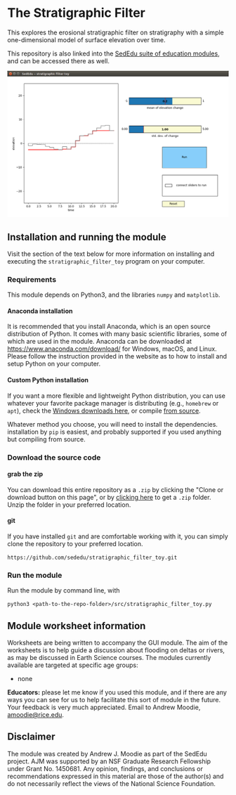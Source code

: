 # The Stratigraphic Filter

This explores the erosional stratigraphic filter on stratigraphy with a simple one-dimensional model of surface elevation over time.

This repository is also linked into the [SedEdu suite of education modules](https://github.com/sededu/sededu), and can be accessed there as well.

![demo image](./private/demo.png "demo of the module")<!-- .element height="50%" width="50%" -->



## Installation and running the module

Visit the section of the text below for more information on installing and executing the `stratigraphic_filter_toy` program on your computer. 


### Requirements
This module depends on Python3, and the libraries `numpy` and `matplotlib`. 

#### Anaconda installation
It is recommended that you install Anaconda, which is an open source distribution of Python. It comes with many basic scientific libraries, some of which are used in the module. Anaconda can be downloaded at https://www.anaconda.com/download/ for Windows, macOS, and Linux. Please follow the instruction provided in the website as to how to install and setup Python on your computer.

#### Custom Python installation
If you want a more flexible and lightweight Python distribution, you can use whatever your favorite package manager is distributing (e.g., `homebrew` or `apt`), check the [Windows downloads here](https://www.python.org/downloads/windows/), or compile [from source](https://www.python.org/downloads/source/).

Whatever method you choose, you will need to install the dependencies. installation by `pip` is easiest, and probably supported if you used anything but compiling from source.


### Download the source code

#### grab the zip
You can download this entire repository as a `.zip` by clicking the "Clone or download button on this page", or by [clicking here](https://github.com/sededu/stratigraphic_filter_toy/archive/master.zip) to get a `.zip` folder. Unzip the folder in your preferred location.

#### git 
If you have installed `git` and are comfortable working with it, you can simply clone the repository to your preferred location.

```
https://github.com/sededu/stratigraphic_filter_toy.git
```


### Run the module
Run the module by command line, with
```
python3 <path-to-the-repo-folder>/src/stratigraphic_filter_toy.py
```



## Module worksheet information

Worksheets are being written to accompany the GUI module. The aim of the worksheets is to help guide a discussion about flooding on deltas or rivers, as may be discussed in Earth Science courses. The modules currently available are targeted at specific age groups:

* none

**Educators:** please let me know if you used this module, and if there are any ways you can see for us to help facilitate this sort of module in the future. Your feedback is very much appreciated. Email to Andrew Moodie, amoodie@rice.edu.



## Disclaimer

The module was created by Andrew J. Moodie as part of the SedEdu project.
AJM was supported by an NSF Graduate Research Fellowship under Grant No. 1450681.
Any opinion, findings, and conclusions or recommendations expressed in this material are those of the author(s) and do not necessarily reflect the views of the National Science Foundation.

